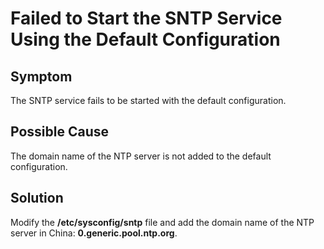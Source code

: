 # Failed to Start the SNTP Service Using the Default Configuration<a name="EN-US_TOPIC_0231587845"></a>

## Symptom<a name="section883217013220"></a>

The SNTP service fails to be started with the default configuration.

## Possible Cause<a name="section182011821122818"></a>

The domain name of the NTP server is not added to the default configuration.

## Solution<a name="section1490682573015"></a>

Modify the  **/etc/sysconfig/sntp**  file and add the domain name of the NTP server in China:  **0.generic.pool.ntp.org**.

